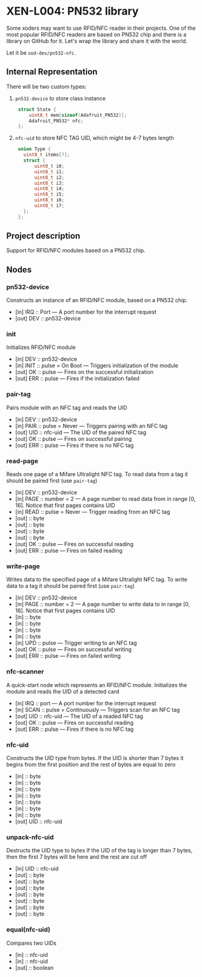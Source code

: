 # XEN-L004: PN532 library

Some xoders may want to use RFID/NFC reader in their projects.
One of the most popular RFID/NFC readers are based on PN532 chip and there is
a library on GitHub for it.
Let's wrap the library and share it with the world.

Let it be `xod-dev/pn532-nfc`.

## Internal Representation

There will be two custom types:
1. `pn532-device` to store class instance
   ```cpp
    struct State {
        uint8_t mem[sizeof(Adafruit_PN532)];
        Adafruit_PN532* nfc;
    };
   ```
2. `nfc-uid` to store NFC TAG UID, which might be 4-7 bytes length
   ```cpp
    union Type {
      uint8_t items[7];
      struct {
          uint8_t i0;
          uint8_t i1;
          uint8_t i2;
          uint8_t i3;
          uint8_t i4;
          uint8_t i5;
          uint8_t i6;
          uint8_t i7;
      };
    };
   ```

## Project description
Support for RFID/NFC modules based on a PN532 chip.

## Nodes

### pn532-device
Constructs an instance of an RFID/NFC module, based on a PN532 chip.

- [in] IRQ :: Port — A port number for the interrupt request
- [out] DEV :: pn532-device

### init
Initializes RFID/NFC module

- [in] DEV :: pn532-device
- [in] INIT :: pulse = On Boot — Triggers initialization of the module
- [out] OK :: pulse — Fires on the successful initialization
- [out] ERR :: pulse — Fires if the initialization failed

### pair-tag
Pairs module with an NFC tag and reads the UID

- [in] DEV :: pn532-device
- [in] PAIR :: pulse = Never — Triggers pairing with an NFC tag
- [out] UID :: nfc-uid — The UID of the paired NFC tag
- [out] OK :: pulse — Fires on successful pairing
- [out] ERR :: pulse — Fires if there is no NFC tag

### read-page
Reads one page of a Mifare Ultralight NFC tag.
To read data from a tag it should be paired first (use `pair-tag`)

- [in] DEV :: pn532-device
- [in] PAGE :: number = 2 — A page number to read data from in range [0, 16]. Notice that first pages contains UID
- [in] READ :: pulse = Never — Trigger reading from an NFC tag
- [out] :: byte
- [out] :: byte
- [out] :: byte
- [out] :: byte
- [out] OK :: pulse — Fires on successful reading
- [out] ERR :: pulse — Fires on failed reading

### write-page
Writes data to the specified page of a Mifare Ultralight NFC tag.
To write data to a tag it should be paired first (use `pair-tag`)

- [in] DEV :: pn532-device
- [in] PAGE :: number = 2 — A page number to write data to in range [0, 16]. Notice that first pages contains UID
- [in] :: byte
- [in] :: byte
- [in] :: byte
- [in] :: byte
- [in] UPD :: pulse — Trigger writing to an NFC tag
- [out] OK :: pulse — Fires on successful writing
- [out] ERR :: pulse — Fires on failed writing

### nfc-scanner
A quick-start node which represents an RFID/NFC module.
Initializes the module and reads the UID of a detected card

- [in] IRQ :: port — A port number for the interrupt request
- [in] SCAN :: pulse = Continuously — Triggers scan for an NFC tag
- [out] UID :: nfc-uid — The UID of a readed NFC tag
- [out] OK :: pulse — Fires on successful reading
- [out] ERR :: pulse — Fires if there is no NFC tag

### nfc-uid
Constructs the UID type from bytes.
If the UID is shorter than 7 bytes it begins from the first position
and the rest of bytes are equal to zero

- [in] :: byte
- [in] :: byte
- [in] :: byte
- [in] :: byte
- [in] :: byte
- [in] :: byte
- [in] :: byte
- [out] UID :: nfc-uid

### unpack-nfc-uid
Destructs the UID type to bytes
If the UID of the tag is longer than 7 bytes, then the first 7 bytes will be
here and the rest are cut off

- [in] UID :: nfc-uid
- [out] :: byte
- [out] :: byte
- [out] :: byte
- [out] :: byte
- [out] :: byte
- [out] :: byte
- [out] :: byte

### equal(nfc-uid)
Compares two UIDs

- [in] :: nfc-uid
- [in] :: nfc-uid
- [out] :: boolean

